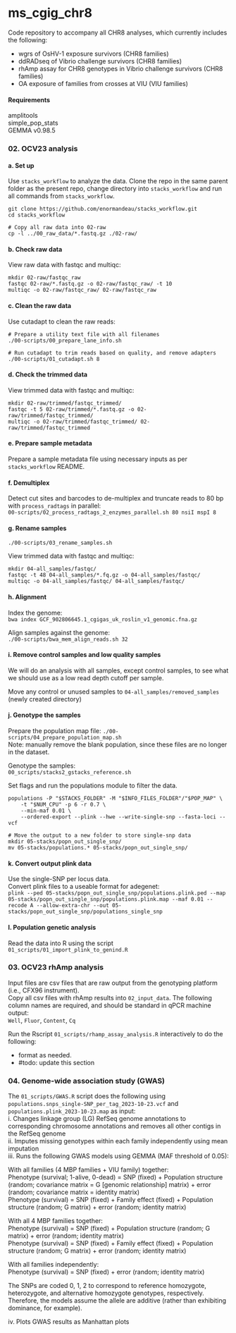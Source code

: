# ms_cgig_chr8
Code repository to accompany all CHR8 analyses, which currently includes the following:     
- wgrs of OsHV-1 exposure survivors (CHR8 families)    
- ddRADseq of Vibrio challenge survivors (CHR8 families)   
- rhAmp assay for CHR8 genotypes in Vibrio challenge survivors (CHR8 families)
- OA exposure of families from crosses at VIU (VIU families)    


#### Requirements ####
amplitools      
simple_pop_stats    
GEMMA v0.98.5

### 02. OCV23 analysis ###
#### a. Set up ####
Use `stacks_workflow` to analyze the data. Clone the repo in the same parent folder as the present repo, change directory into `stacks_workflow` and run all commands from `stacks_workflow`.       

```
git clone https://github.com/enormandeau/stacks_workflow.git
cd stacks_workflow

# Copy all raw data into 02-raw
cp -l ../00_raw_data/*.fastq.gz ./02-raw/
```

#### b. Check raw data ####
View raw data with fastqc and multiqc:      
```
mkdir 02-raw/fastqc_raw    
fastqc 02-raw/*.fastq.gz -o 02-raw/fastqc_raw/ -t 10   
multiqc -o 02-raw/fastqc_raw/ 02-raw/fastqc_raw   
```

#### c. Clean the raw data ####
Use cutadapt to clean the raw reads:     
```
# Prepare a utility text file with all filenames
./00-scripts/00_prepare_lane_info.sh

# Run cutadapt to trim reads based on quality, and remove adapters
./00-scripts/01_cutadapt.sh 8 
```

#### d. Check the trimmed data ####
View trimmed data with fastqc and multiqc:     
```
mkdir 02-raw/trimmed/fastqc_trimmed/    
fastqc -t 5 02-raw/trimmed/*.fastq.gz -o 02-raw/trimmed/fastqc_trimmed/
multiqc -o 02-raw/trimmed/fastqc_trimmed/ 02-raw/trimmed/fastqc_trimmed       
```

#### e. Prepare sample metadata ####
Prepare a sample metadata file using necessary inputs as per `stacks_workflow` README.       


#### f. Demultiplex ####
Detect cut sites and barcodes to de-multiplex and truncate reads to 80 bp with `process_radtags` in parallel:     
`00-scripts/02_process_radtags_2_enzymes_parallel.sh 80 nsiI mspI 8`    


#### g. Rename samples ####
`./00-scripts/03_rename_samples.sh`      


View trimmed data with fastqc and multiqc:     
```
mkdir 04-all_samples/fastqc/    
fastqc -t 48 04-all_samples/*.fq.gz -o 04-all_samples/fastqc/
multiqc -o 04-all_samples/fastqc/ 04-all_samples/fastqc/       
```

#### h. Alignment ####
Index the genome:      
`bwa index GCF_902806645.1_cgigas_uk_roslin_v1_genomic.fna.gz`               

Align samples against the genome:     
`./00-scripts/bwa_mem_align_reads.sh 32`      


#### i. Remove control samples and low quality samples ####
We will do an analysis with all samples, except control samples, to see what we should use as a low read depth cutoff per sample.    

Move any control or unused samples to `04-all_samples/removed_samples` (newly created directory)

#### j. Genotype the samples ####
Prepare the population map file:
`./00-scripts/04_prepare_population_map.sh`    
Note: manually remove the blank population, since these files are no longer in the dataset.    

Genotype the samples:     
`00_scripts/stacks2_gstacks_reference.sh`     

Set flags and run the populations module to filter the data.     

```
populations -P "$STACKS_FOLDER" -M "$INFO_FILES_FOLDER"/"$POP_MAP" \
    -t "$NUM_CPU" -p 6 -r 0.7 \
    --min-maf 0.01 \
    --ordered-export --plink --hwe --write-single-snp --fasta-loci --vcf

# Move the output to a new folder to store single-snp data
mkdir 05-stacks/popn_out_single_snp/
mv 05-stacks/populations.* 05-stacks/popn_out_single_snp/ 
```

#### k. Convert output plink data ####
Use the single-SNP per locus data.      
Convert plink files to a useable format for adegenet:        
`plink --ped 05-stacks/popn_out_single_snp/populations.plink.ped --map 05-stacks/popn_out_single_snp/populations.plink.map --maf 0.01 --recode A --allow-extra-chr --out 05-stacks/popn_out_single_snp/populations_single_snp`      


#### l. Population genetic analysis ####
Read the data into R using the script `01_scripts/01_import_plink_to_genind.R`           



### 03. OCV23 rhAmp analysis ###
Input files are csv files that are raw output from the genotyping platform (i.e., CFX96 instrument).     
Copy all csv files with rhAmp results into `02_input_data`. The following column names are required, and should be standard in qPCR machine output:    
`Well`, `Fluor`, `Content`, `Cq`    

Run the Rscript `01_scripts/rhamp_assay_analysis.R` interactively to do the following:    
- format as needed.    
- #todo: update this section


### 04. Genome-wide association study (GWAS) ###
The `01_scripts/GWAS.R` script does the following using `populations.snps_single-SNP_per_tag_2023-10-23.vcf` and `populations.plink_2023-10-23.map` as input:    
i. Changes linkage group (LG) RefSeq genome annotations to corresponding chromosome annotations and removes all other contigs in the RefSeq genome    
ii. Imputes missing genotypes within each family independently using mean imputation    
iii. Runs the following GWAS models using GEMMA (MAF threshold of 0.05):       

With all families (4 MBP families + VIU family) together:    
Phenotype (survival; 1-alive, 0-dead) = SNP (fixed) + Population structure (random; covariance matrix = G [genomic relationship] matrix) + error (random; covariance matrix = identity matrix)    
Phenotype (survival) = SNP (fixed) + Family effect (fixed) + Population structure (random; G matrix) + error (random; identity matrix)    

With all 4 MBP families together:    
Phenotype (survival) = SNP (fixed) + Population structure (random; G matrix) + error (random; identity matrix)    
Phenotype (survival) = SNP (fixed) + Family effect (fixed) + Population structure (random; G matrix) + error (random; identity matrix)    

With all families independently:    
Phenotype (survival) = SNP (fixed) + error (random; identity matrix)  

The SNPs are coded 0, 1, 2 to correspond to reference homozygote, heterozygote, and alternative homozygote genotypes, respectively. Therefore, the models assume the allele are additive (rather than exhibiting dominance, for example). 

iv. Plots GWAS results as Manhattan plots
